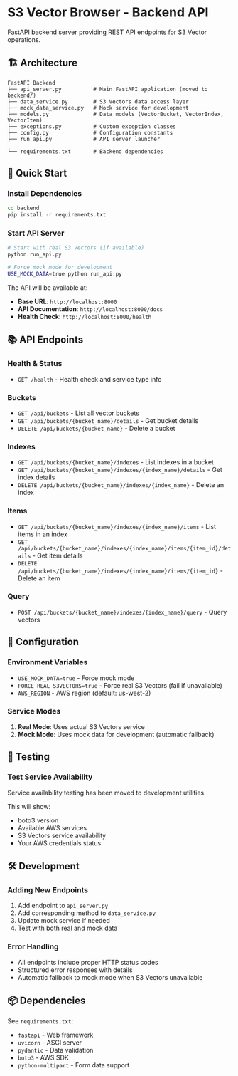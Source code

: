 # S3 Vector Browser - Backend API

FastAPI backend server providing REST API endpoints for S3 Vector operations.

## 🏗️ Architecture

```
FastAPI Backend
├── api_server.py          # Main FastAPI application (moved to backend/)
├── data_service.py        # S3 Vectors data access layer
├── mock_data_service.py   # Mock service for development
├── models.py              # Data models (VectorBucket, VectorIndex, VectorItem)
├── exceptions.py          # Custom exception classes
├── config.py              # Configuration constants
├── run_api.py             # API server launcher

└── requirements.txt       # Backend dependencies
```

## 🚀 Quick Start

### Install Dependencies
```bash
cd backend
pip install -r requirements.txt
```

### Start API Server
```bash
# Start with real S3 Vectors (if available)
python run_api.py

# Force mock mode for development
USE_MOCK_DATA=true python run_api.py
```

The API will be available at:
- **Base URL**: `http://localhost:8000`
- **API Documentation**: `http://localhost:8000/docs`
- **Health Check**: `http://localhost:8000/health`

## 📚 API Endpoints

### Health & Status
- `GET /health` - Health check and service type info

### Buckets
- `GET /api/buckets` - List all vector buckets
- `GET /api/buckets/{bucket_name}/details` - Get bucket details
- `DELETE /api/buckets/{bucket_name}` - Delete a bucket

### Indexes
- `GET /api/buckets/{bucket_name}/indexes` - List indexes in a bucket
- `GET /api/buckets/{bucket_name}/indexes/{index_name}/details` - Get index details
- `DELETE /api/buckets/{bucket_name}/indexes/{index_name}` - Delete an index

### Items
- `GET /api/buckets/{bucket_name}/indexes/{index_name}/items` - List items in an index
- `GET /api/buckets/{bucket_name}/indexes/{index_name}/items/{item_id}/details` - Get item details
- `DELETE /api/buckets/{bucket_name}/indexes/{index_name}/items/{item_id}` - Delete an item

### Query
- `POST /api/buckets/{bucket_name}/indexes/{index_name}/query` - Query vectors

## 🔧 Configuration

### Environment Variables
- `USE_MOCK_DATA=true` - Force mock mode
- `FORCE_REAL_S3VECTORS=true` - Force real S3 Vectors (fail if unavailable)
- `AWS_REGION` - AWS region (default: us-west-2)

### Service Modes
1. **Real Mode**: Uses actual S3 Vectors service
2. **Mock Mode**: Uses mock data for development (automatic fallback)

## 🧪 Testing

### Test Service Availability
Service availability testing has been moved to development utilities.

This will show:
- boto3 version
- Available AWS services
- S3 Vectors service availability
- Your AWS credentials status

## 🛠️ Development

### Adding New Endpoints
1. Add endpoint to `api_server.py`
2. Add corresponding method to `data_service.py`
3. Update mock service if needed
4. Test with both real and mock data

### Error Handling
- All endpoints include proper HTTP status codes
- Structured error responses with details
- Automatic fallback to mock mode when S3 Vectors unavailable

## 📦 Dependencies

See `requirements.txt`:
- `fastapi` - Web framework
- `uvicorn` - ASGI server
- `pydantic` - Data validation
- `boto3` - AWS SDK
- `python-multipart` - Form data support